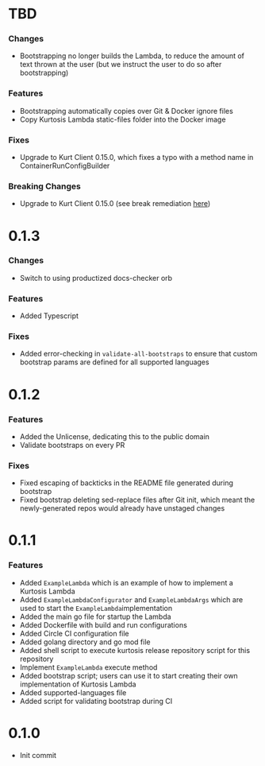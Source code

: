 # TBD
### Changes
* Bootstrapping no longer builds the Lambda, to reduce the amount of text thrown at the user (but we instruct the user to do so after bootstrapping)

### Features
* Bootstrapping automatically copies over Git & Docker ignore files
* Copy Kurtosis Lambda static-files folder into the Docker image

### Fixes
* Upgrade to Kurt Client 0.15.0, which fixes a typo with a method name in ContainerRunConfigBuilder

### Breaking Changes
* Upgrade to Kurt Client 0.15.0 (see break remediation [here](https://github.com/kurtosis-tech/kurtosis-client/blob/develop/docs/changelog.md))

# 0.1.3
### Changes
* Switch to using productized docs-checker orb

### Features
* Added Typescript

### Fixes
* Added error-checking in `validate-all-bootstraps` to ensure that custom bootstrap params are defined for all supported languages

# 0.1.2
### Features
* Added the Unlicense, dedicating this to the public domain
* Validate bootstraps on every PR

### Fixes
* Fixed escaping of backticks in the README file generated during bootstrap
* Fixed bootstrap deleting sed-replace files after Git init, which meant the newly-generated repos would already have unstaged changes

# 0.1.1
### Features
* Added `ExampleLambda` which is an example of how to implement a Kurtosis Lambda
* Added `ExampleLambdaConfigurator` and `ExampleLambdaArgs` which are used to start the `ExampleLambda`implementation 
* Added the main go file for startup the Lambda
* Added Dockerfile with build and run configurations
* Added Circle CI configuration file
* Added golang directory and go mod file
* Added shell script to execute kurtosis release repository script for this repository
* Implement `ExampleLambda` execute method
* Added bootstrap script; users can use it to start creating their own implementation of Kurtosis Lambda
* Added supported-languages file
* Added script for validating bootstrap during CI

# 0.1.0
* Init commit
